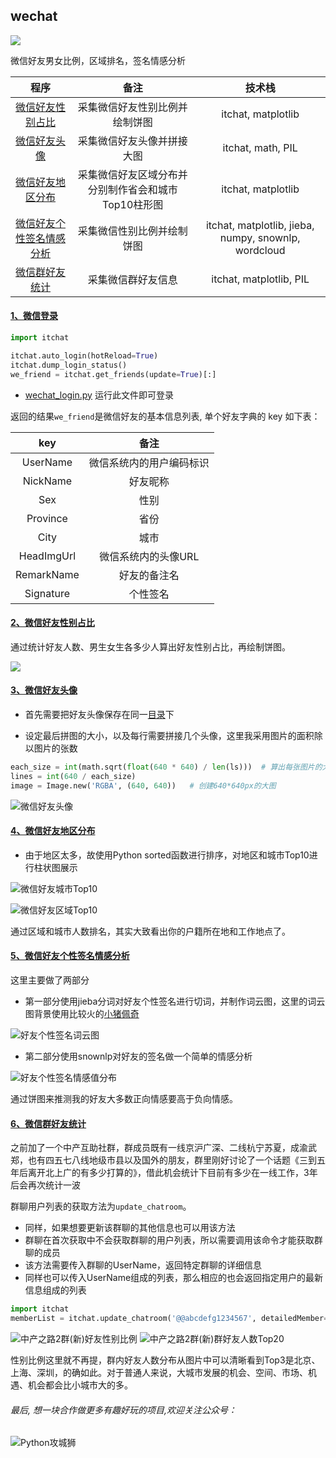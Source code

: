 ## wechat
[![](https://img.shields.io/badge/python-3-brightgreen.svg)](https://www.python.org/downloads/)

微信好友男女比例，区域排名，签名情感分析

|    程序   | 备注 |技术栈|
|:-------------:|:-------------:|:-----:|
| [微信好友性别占比](https://github.com/ReainL/wechat#2微信好友性别占比)|采集微信好友性别比例并绘制饼图|itchat, matplotlib|
| [微信好友头像](https://github.com/ReainL/wechat#3微信好友头像)|采集微信好友头像并拼接大图|itchat, math, PIL|
| [微信好友地区分布](https://github.com/ReainL/wechat#4微信好友地区分布)|采集微信好友区域分布并分别制作省会和城市Top10柱形图 |itchat, matplotlib|
| [微信好友个性签名情感分析](https://github.com/ReainL/wechat#5微信好友个性签名情感分析)|采集微信性别比例并绘制饼图|itchat, matplotlib, jieba, numpy, snownlp, wordcloud|
| [微信群好友统计](https://github.com/ReainL/wechat#6微信群好友统计)|采集微信群好友信息|itchat, matplotlib, PIL|


#### [1、微信登录](https://github.com/ReainL/wechat/blob/master/pro_script/wechat_login.py)
```python
import itchat

itchat.auto_login(hotReload=True)
itchat.dump_login_status()
we_friend = itchat.get_friends(update=True)[:]
```
- [wechat_login.py](https://github.com/ReainL/wechat/blob/master/pro_script/wechat_login.py) 运行此文件即可登录

返回的结果`we_friend`是微信好友的基本信息列表, 单个好友字典的 key 如下表：

|    key   | 备注 |
|:-------------:|:-------------:|
|UserName|微信系统内的用户编码标识|
|NickName|好友昵称|
|Sex|性别|
|Province|省份|
|City|城市|
|HeadImgUrl|微信系统内的头像URL|
|RemarkName|好友的备注名|
|Signature|个性签名|

#### [2、微信好友性别占比](https://github.com/ReainL/wechat/blob/master/pro_script/wechat_friend.py)
通过统计好友人数、男生女生各多少人算出好友性别占比，再绘制饼图。

![](https://github.com/ReainL/wechat/blob/master/res/%E5%BE%AE%E4%BF%A1%E5%A5%BD%E5%8F%8B%E6%80%A7%E5%88%AB%E6%AF%94%E4%BE%8B.png?raw=true)

#### [3、微信好友头像](https://github.com/ReainL/wechat/blob/master/pro_script/wechat_photo.py)

- 首先需要把好友头像保存在同一[目录](https://github.com/ReainL/wechat/tree/master/res/photos)下

- 设定最后拼图的大小，以及每行需要拼接几个头像，这里我采用图片的面积除以图片的张数

```python
each_size = int(math.sqrt(float(640 * 640) / len(ls)))  # 算出每张图片的大小多少合适
lines = int(640 / each_size)
image = Image.new('RGBA', (640, 640))   # 创建640*640px的大图
```

![微信好友头像](https://github.com/ReainL/wechat/blob/master/res/%E5%A5%BD%E5%8F%8B%E5%A4%B4%E5%83%8F%E6%8B%BC%E6%8E%A5%E5%9B%BE.jpg?raw=true)



#### [4、微信好友地区分布](https://github.com/ReainL/wechat/blob/master/pro_script/wechat_area.py)

- 由于地区太多，故使用Python sorted函数进行排序，对地区和城市Top10进行柱状图展示

![微信好友城市Top10](https://github.com/ReainL/wechat/blob/master/res/%E5%BE%AE%E4%BF%A1%E5%A5%BD%E5%8F%8B%E5%9F%8E%E5%B8%82Top10.png?raw=true)

![微信好友区域Top10](https://github.com/ReainL/wechat/blob/master/res/%E5%BE%AE%E4%BF%A1%E5%A5%BD%E5%8F%8B%E5%8C%BA%E5%9F%9FTop10.png?raw=true)

通过区域和城市人数排名，其实大致看出你的户籍所在地和工作地点了。


#### [5、微信好友个性签名情感分析](https://github.com/ReainL/wechat/blob/master/pro_script/wechat_sign.py)

这里主要做了两部分

- 第一部分使用jieba分词对好友个性签名进行切词，并制作词云图，这里的词云图背景使用比较火的[小猪佩奇](https://upload-images.jianshu.io/upload_images/6078268-8796daa744519d40.jpg?imageMogr2/auto-orient/strip%7CimageView2/2/w/1240)


![好友个性签名词云图](https://github.com/ReainL/wechat/blob/master/res/%E5%A5%BD%E5%8F%8B%E4%B8%AA%E6%80%A7%E7%AD%BE%E5%90%8D%E8%AF%8D%E4%BA%91%E5%9B%BE.png?raw=true)


- 第二部分使用snownlp对好友的签名做一个简单的情感分析

![好友个性签名情感值分布](https://github.com/ReainL/wechat/blob/master/res/%E5%A5%BD%E5%8F%8B%E7%AD%BE%E5%90%8D%E6%83%85%E6%84%9F%E5%88%86%E6%9E%90.png?raw=true)

通过饼图来推测我的好友大多数正向情感要高于负向情感。

#### [6、微信群好友统计](https://github.com/ReainL/wechat/blob/master/pro_script/wechat_group.py)

之前加了一个中产互助社群，群成员既有一线京沪广深、二线杭宁苏夏，成渝武郑，也有四五七八线地级市县以及国外的朋友，群里刚好讨论了一个话题《三到五年后离开北上广的有多少打算的》，借此机会统计下目前有多少在一线工作，3年后会再次统计一波

群聊用户列表的获取方法为`update_chatroom`。

- 同样，如果想要更新该群聊的其他信息也可以用该方法
- 群聊在首次获取中不会获取群聊的用户列表，所以需要调用该命令才能获取群聊的成员
- 该方法需要传入群聊的UserName，返回特定群聊的详细信息
- 同样也可以传入UserName组成的列表，那么相应的也会返回指定用户的最新信息组成的列表
```python
import itchat
memberList = itchat.update_chatroom('@@abcdefg1234567', detailedMember=True)
```

![中产之路2群(新)好友性别比例](https://upload-images.jianshu.io/upload_images/6078268-10e924e8cc04ab6c.png?imageMogr2/auto-orient/strip%7CimageView2/2/w/1240)
![中产之路2群(新)群好友人数Top20](https://upload-images.jianshu.io/upload_images/6078268-3b6267fba80fc133.png?imageMogr2/auto-orient/strip%7CimageView2/2/w/1240)

性别比例这里就不再提，群内好友人数分布从图片中可以清晰看到Top3是北京、上海、深圳，的确如此。对于普通人来说，大城市发展的机会、空间、市场、机遇、机会都会比小城市大的多。

###### 最后, 想一块合作做更多有趣好玩的项目,欢迎关注公众号：

![Python攻城狮](https://upload-images.jianshu.io/upload_images/6078268-b8cbed4d7ab16023.jpg?imageMogr2/auto-orient/strip%7CimageView2/2/w/1240)
